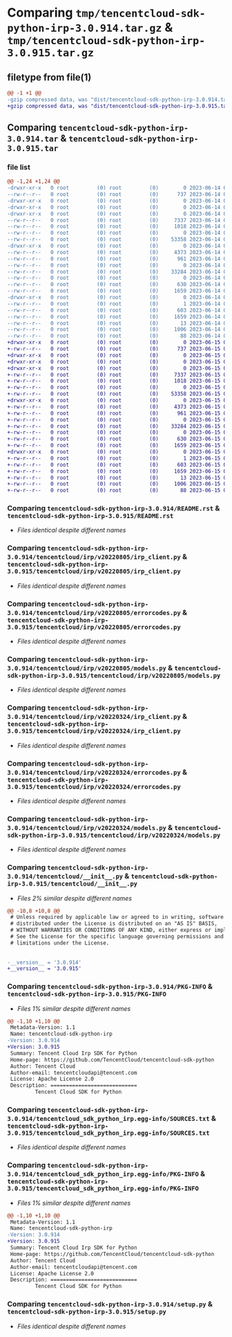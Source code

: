 # Comparing `tmp/tencentcloud-sdk-python-irp-3.0.914.tar.gz` & `tmp/tencentcloud-sdk-python-irp-3.0.915.tar.gz`

## filetype from file(1)

```diff
@@ -1 +1 @@
-gzip compressed data, was "dist/tencentcloud-sdk-python-irp-3.0.914.tar", last modified: Wed Jun 14 00:28:51 2023, max compression
+gzip compressed data, was "dist/tencentcloud-sdk-python-irp-3.0.915.tar", last modified: Thu Jun 15 00:28:09 2023, max compression
```

## Comparing `tencentcloud-sdk-python-irp-3.0.914.tar` & `tencentcloud-sdk-python-irp-3.0.915.tar`

### file list

```diff
@@ -1,24 +1,24 @@
-drwxr-xr-x   0 root         (0) root         (0)        0 2023-06-14 00:28:51.000000 tencentcloud-sdk-python-irp-3.0.914/
--rw-r--r--   0 root         (0) root         (0)      737 2023-06-14 00:28:51.000000 tencentcloud-sdk-python-irp-3.0.914/README.rst
-drwxr-xr-x   0 root         (0) root         (0)        0 2023-06-14 00:28:51.000000 tencentcloud-sdk-python-irp-3.0.914/tencentcloud/
-drwxr-xr-x   0 root         (0) root         (0)        0 2023-06-14 00:28:51.000000 tencentcloud-sdk-python-irp-3.0.914/tencentcloud/irp/
-drwxr-xr-x   0 root         (0) root         (0)        0 2023-06-14 00:28:51.000000 tencentcloud-sdk-python-irp-3.0.914/tencentcloud/irp/v20220805/
--rw-r--r--   0 root         (0) root         (0)     7337 2023-06-14 00:28:51.000000 tencentcloud-sdk-python-irp-3.0.914/tencentcloud/irp/v20220805/irp_client.py
--rw-r--r--   0 root         (0) root         (0)     1018 2023-06-14 00:28:51.000000 tencentcloud-sdk-python-irp-3.0.914/tencentcloud/irp/v20220805/errorcodes.py
--rw-r--r--   0 root         (0) root         (0)        0 2023-06-14 00:28:51.000000 tencentcloud-sdk-python-irp-3.0.914/tencentcloud/irp/v20220805/__init__.py
--rw-r--r--   0 root         (0) root         (0)    53358 2023-06-14 00:28:51.000000 tencentcloud-sdk-python-irp-3.0.914/tencentcloud/irp/v20220805/models.py
-drwxr-xr-x   0 root         (0) root         (0)        0 2023-06-14 00:28:51.000000 tencentcloud-sdk-python-irp-3.0.914/tencentcloud/irp/v20220324/
--rw-r--r--   0 root         (0) root         (0)     4373 2023-06-14 00:28:51.000000 tencentcloud-sdk-python-irp-3.0.914/tencentcloud/irp/v20220324/irp_client.py
--rw-r--r--   0 root         (0) root         (0)      961 2023-06-14 00:28:51.000000 tencentcloud-sdk-python-irp-3.0.914/tencentcloud/irp/v20220324/errorcodes.py
--rw-r--r--   0 root         (0) root         (0)        0 2023-06-14 00:28:51.000000 tencentcloud-sdk-python-irp-3.0.914/tencentcloud/irp/v20220324/__init__.py
--rw-r--r--   0 root         (0) root         (0)    33284 2023-06-14 00:28:51.000000 tencentcloud-sdk-python-irp-3.0.914/tencentcloud/irp/v20220324/models.py
--rw-r--r--   0 root         (0) root         (0)        0 2023-06-14 00:28:51.000000 tencentcloud-sdk-python-irp-3.0.914/tencentcloud/irp/__init__.py
--rw-r--r--   0 root         (0) root         (0)      630 2023-06-14 00:28:51.000000 tencentcloud-sdk-python-irp-3.0.914/tencentcloud/__init__.py
--rw-r--r--   0 root         (0) root         (0)     1659 2023-06-14 00:28:51.000000 tencentcloud-sdk-python-irp-3.0.914/PKG-INFO
-drwxr-xr-x   0 root         (0) root         (0)        0 2023-06-14 00:28:51.000000 tencentcloud-sdk-python-irp-3.0.914/tencentcloud_sdk_python_irp.egg-info/
--rw-r--r--   0 root         (0) root         (0)        1 2023-06-14 00:28:51.000000 tencentcloud-sdk-python-irp-3.0.914/tencentcloud_sdk_python_irp.egg-info/dependency_links.txt
--rw-r--r--   0 root         (0) root         (0)      603 2023-06-14 00:28:51.000000 tencentcloud-sdk-python-irp-3.0.914/tencentcloud_sdk_python_irp.egg-info/SOURCES.txt
--rw-r--r--   0 root         (0) root         (0)     1659 2023-06-14 00:28:51.000000 tencentcloud-sdk-python-irp-3.0.914/tencentcloud_sdk_python_irp.egg-info/PKG-INFO
--rw-r--r--   0 root         (0) root         (0)       13 2023-06-14 00:28:51.000000 tencentcloud-sdk-python-irp-3.0.914/tencentcloud_sdk_python_irp.egg-info/top_level.txt
--rw-r--r--   0 root         (0) root         (0)     1006 2023-06-14 00:28:51.000000 tencentcloud-sdk-python-irp-3.0.914/setup.py
--rw-r--r--   0 root         (0) root         (0)       88 2023-06-14 00:28:51.000000 tencentcloud-sdk-python-irp-3.0.914/setup.cfg
+drwxr-xr-x   0 root         (0) root         (0)        0 2023-06-15 00:28:09.000000 tencentcloud-sdk-python-irp-3.0.915/
+-rw-r--r--   0 root         (0) root         (0)      737 2023-06-15 00:28:09.000000 tencentcloud-sdk-python-irp-3.0.915/README.rst
+drwxr-xr-x   0 root         (0) root         (0)        0 2023-06-15 00:28:09.000000 tencentcloud-sdk-python-irp-3.0.915/tencentcloud/
+drwxr-xr-x   0 root         (0) root         (0)        0 2023-06-15 00:28:09.000000 tencentcloud-sdk-python-irp-3.0.915/tencentcloud/irp/
+drwxr-xr-x   0 root         (0) root         (0)        0 2023-06-15 00:28:09.000000 tencentcloud-sdk-python-irp-3.0.915/tencentcloud/irp/v20220805/
+-rw-r--r--   0 root         (0) root         (0)     7337 2023-06-15 00:28:09.000000 tencentcloud-sdk-python-irp-3.0.915/tencentcloud/irp/v20220805/irp_client.py
+-rw-r--r--   0 root         (0) root         (0)     1018 2023-06-15 00:28:09.000000 tencentcloud-sdk-python-irp-3.0.915/tencentcloud/irp/v20220805/errorcodes.py
+-rw-r--r--   0 root         (0) root         (0)        0 2023-06-15 00:28:09.000000 tencentcloud-sdk-python-irp-3.0.915/tencentcloud/irp/v20220805/__init__.py
+-rw-r--r--   0 root         (0) root         (0)    53358 2023-06-15 00:28:09.000000 tencentcloud-sdk-python-irp-3.0.915/tencentcloud/irp/v20220805/models.py
+drwxr-xr-x   0 root         (0) root         (0)        0 2023-06-15 00:28:09.000000 tencentcloud-sdk-python-irp-3.0.915/tencentcloud/irp/v20220324/
+-rw-r--r--   0 root         (0) root         (0)     4373 2023-06-15 00:28:09.000000 tencentcloud-sdk-python-irp-3.0.915/tencentcloud/irp/v20220324/irp_client.py
+-rw-r--r--   0 root         (0) root         (0)      961 2023-06-15 00:28:09.000000 tencentcloud-sdk-python-irp-3.0.915/tencentcloud/irp/v20220324/errorcodes.py
+-rw-r--r--   0 root         (0) root         (0)        0 2023-06-15 00:28:09.000000 tencentcloud-sdk-python-irp-3.0.915/tencentcloud/irp/v20220324/__init__.py
+-rw-r--r--   0 root         (0) root         (0)    33284 2023-06-15 00:28:09.000000 tencentcloud-sdk-python-irp-3.0.915/tencentcloud/irp/v20220324/models.py
+-rw-r--r--   0 root         (0) root         (0)        0 2023-06-15 00:28:09.000000 tencentcloud-sdk-python-irp-3.0.915/tencentcloud/irp/__init__.py
+-rw-r--r--   0 root         (0) root         (0)      630 2023-06-15 00:28:09.000000 tencentcloud-sdk-python-irp-3.0.915/tencentcloud/__init__.py
+-rw-r--r--   0 root         (0) root         (0)     1659 2023-06-15 00:28:09.000000 tencentcloud-sdk-python-irp-3.0.915/PKG-INFO
+drwxr-xr-x   0 root         (0) root         (0)        0 2023-06-15 00:28:09.000000 tencentcloud-sdk-python-irp-3.0.915/tencentcloud_sdk_python_irp.egg-info/
+-rw-r--r--   0 root         (0) root         (0)        1 2023-06-15 00:28:09.000000 tencentcloud-sdk-python-irp-3.0.915/tencentcloud_sdk_python_irp.egg-info/dependency_links.txt
+-rw-r--r--   0 root         (0) root         (0)      603 2023-06-15 00:28:09.000000 tencentcloud-sdk-python-irp-3.0.915/tencentcloud_sdk_python_irp.egg-info/SOURCES.txt
+-rw-r--r--   0 root         (0) root         (0)     1659 2023-06-15 00:28:09.000000 tencentcloud-sdk-python-irp-3.0.915/tencentcloud_sdk_python_irp.egg-info/PKG-INFO
+-rw-r--r--   0 root         (0) root         (0)       13 2023-06-15 00:28:09.000000 tencentcloud-sdk-python-irp-3.0.915/tencentcloud_sdk_python_irp.egg-info/top_level.txt
+-rw-r--r--   0 root         (0) root         (0)     1006 2023-06-15 00:28:09.000000 tencentcloud-sdk-python-irp-3.0.915/setup.py
+-rw-r--r--   0 root         (0) root         (0)       88 2023-06-15 00:28:09.000000 tencentcloud-sdk-python-irp-3.0.915/setup.cfg
```

### Comparing `tencentcloud-sdk-python-irp-3.0.914/README.rst` & `tencentcloud-sdk-python-irp-3.0.915/README.rst`

 * *Files identical despite different names*

### Comparing `tencentcloud-sdk-python-irp-3.0.914/tencentcloud/irp/v20220805/irp_client.py` & `tencentcloud-sdk-python-irp-3.0.915/tencentcloud/irp/v20220805/irp_client.py`

 * *Files identical despite different names*

### Comparing `tencentcloud-sdk-python-irp-3.0.914/tencentcloud/irp/v20220805/errorcodes.py` & `tencentcloud-sdk-python-irp-3.0.915/tencentcloud/irp/v20220805/errorcodes.py`

 * *Files identical despite different names*

### Comparing `tencentcloud-sdk-python-irp-3.0.914/tencentcloud/irp/v20220805/models.py` & `tencentcloud-sdk-python-irp-3.0.915/tencentcloud/irp/v20220805/models.py`

 * *Files identical despite different names*

### Comparing `tencentcloud-sdk-python-irp-3.0.914/tencentcloud/irp/v20220324/irp_client.py` & `tencentcloud-sdk-python-irp-3.0.915/tencentcloud/irp/v20220324/irp_client.py`

 * *Files identical despite different names*

### Comparing `tencentcloud-sdk-python-irp-3.0.914/tencentcloud/irp/v20220324/errorcodes.py` & `tencentcloud-sdk-python-irp-3.0.915/tencentcloud/irp/v20220324/errorcodes.py`

 * *Files identical despite different names*

### Comparing `tencentcloud-sdk-python-irp-3.0.914/tencentcloud/irp/v20220324/models.py` & `tencentcloud-sdk-python-irp-3.0.915/tencentcloud/irp/v20220324/models.py`

 * *Files identical despite different names*

### Comparing `tencentcloud-sdk-python-irp-3.0.914/tencentcloud/__init__.py` & `tencentcloud-sdk-python-irp-3.0.915/tencentcloud/__init__.py`

 * *Files 2% similar despite different names*

```diff
@@ -10,8 +10,8 @@
 # Unless required by applicable law or agreed to in writing, software
 # distributed under the License is distributed on an "AS IS" BASIS,
 # WITHOUT WARRANTIES OR CONDITIONS OF ANY KIND, either express or implied.
 # See the License for the specific language governing permissions and
 # limitations under the License.
 
 
-__version__ = '3.0.914'
+__version__ = '3.0.915'
```

### Comparing `tencentcloud-sdk-python-irp-3.0.914/PKG-INFO` & `tencentcloud-sdk-python-irp-3.0.915/PKG-INFO`

 * *Files 1% similar despite different names*

```diff
@@ -1,10 +1,10 @@
 Metadata-Version: 1.1
 Name: tencentcloud-sdk-python-irp
-Version: 3.0.914
+Version: 3.0.915
 Summary: Tencent Cloud Irp SDK for Python
 Home-page: https://github.com/TencentCloud/tencentcloud-sdk-python
 Author: Tencent Cloud
 Author-email: tencentcloudapi@tencent.com
 License: Apache License 2.0
 Description: ============================
         Tencent Cloud SDK for Python
```

### Comparing `tencentcloud-sdk-python-irp-3.0.914/tencentcloud_sdk_python_irp.egg-info/SOURCES.txt` & `tencentcloud-sdk-python-irp-3.0.915/tencentcloud_sdk_python_irp.egg-info/SOURCES.txt`

 * *Files identical despite different names*

### Comparing `tencentcloud-sdk-python-irp-3.0.914/tencentcloud_sdk_python_irp.egg-info/PKG-INFO` & `tencentcloud-sdk-python-irp-3.0.915/tencentcloud_sdk_python_irp.egg-info/PKG-INFO`

 * *Files 1% similar despite different names*

```diff
@@ -1,10 +1,10 @@
 Metadata-Version: 1.1
 Name: tencentcloud-sdk-python-irp
-Version: 3.0.914
+Version: 3.0.915
 Summary: Tencent Cloud Irp SDK for Python
 Home-page: https://github.com/TencentCloud/tencentcloud-sdk-python
 Author: Tencent Cloud
 Author-email: tencentcloudapi@tencent.com
 License: Apache License 2.0
 Description: ============================
         Tencent Cloud SDK for Python
```

### Comparing `tencentcloud-sdk-python-irp-3.0.914/setup.py` & `tencentcloud-sdk-python-irp-3.0.915/setup.py`

 * *Files identical despite different names*

